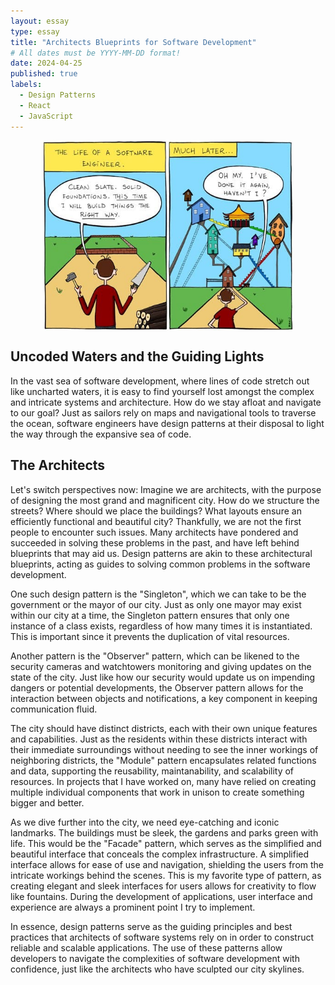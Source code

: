 ```yaml
---
layout: essay
type: essay
title: "Architects Blueprints for Software Development"
# All dates must be YYYY-MM-DD format!
date: 2024-04-25
published: true
labels:
  - Design Patterns
  - React
  - JavaScript
---
```


<img class="img-fluid" src="../img/essay-img/oopsie.jpg" width="400" alt="Picture" style="display: block; margin: 0 auto" />

## Uncoded Waters and the Guiding Lights
In the vast sea of software development, where lines of code stretch out like uncharted waters, it is easy to find yourself lost amongst the complex and intricate systems and architecture. How do we stay afloat and navigate to our goal? Just as sailors rely on maps and navigational tools to traverse the ocean, software engineers have design patterns at their disposal to light the way through the expansive sea of code.

## The Architects
Let's switch perspectives now: Imagine we are architects, with the purpose of designing the most grand and magnificent city. How do we structure the streets? Where should we place the buildings? What layouts ensure an efficiently functional and beautiful city? Thankfully, we are not the first people to encounter such issues. Many architects have pondered and succeeded in solving these problems in the past, and have left behind blueprints that may aid us. Design patterns are akin to these architectural blueprints, acting as guides to solving common problems in the software development. 

One such design pattern is the "Singleton", which we can take to be the government or the mayor of our city. Just as only one mayor may exist within our city at a time, the Singleton pattern ensures that only one instance of a class exists, regardless of how many times it is instantiated. This is important since it prevents the duplication of vital resources.

Another pattern is the "Observer" pattern, which can be likened to the security cameras and watchtowers monitoring and giving updates on the state of the city. Just like how our security would update us on impending dangers or potential developments, the Observer pattern allows for the interaction between objects and notifications, a key component in keeping communication fluid.

The city should have distinct districts, each with their own unique features and capabilities. Just as the residents within these districts interact with their immediate surroundings without needing to see the inner workings of neighboring districts, the "Module" pattern encapsulates related functions and data, supporting the reusability, maintanability, and scalability of resources. In projects that I have worked on, many have relied on creating multiple individual components that work in unison to create something bigger and better.  

As we dive further into the city, we need eye-catching and iconic landmarks. The buildings must be sleek, the gardens and parks green with life. This would be the "Facade" pattern, which serves as the simplified and beautiful interface that conceals the complex infrastructure. A simplified interface allows for ease of use and navigation, shielding the users from the intricate workings behind the scenes. This is my favorite type of pattern, as creating elegant and sleek interfaces for users allows for creativity to flow like fountains. During the development of applications, user interface and experience are always a prominent point I try to implement.

In essence, design patterns serve as the guiding principles and best practices that architects of software systems rely on in order to construct reliable and scalable applications. The use of these patterns allow developers to navigate the complexities of software development with confidence, just like the architects who have sculpted our city skylines.
